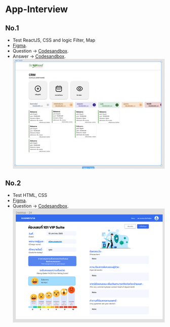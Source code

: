 # App-Interview

## No.1 
 - Test ReactJS, CSS and logic Filter, Map
 - [Figma](https://www.figma.com/file/dVXPBJR754abxna3Q4zGxa/Untitled?node-id=0%3A1).
 - Question -> [Codesandbox](https://codesandbox.io/s/app-interview-css-and-logic-xhkkx).
 - Answer -> [Codesandbox](https://codesandbox.io/s/answer-app-interview-no1-3scfe).
![image1](./no1.png)

## No.2
 - Test HTML, CSS
 - [Figma](https://www.figma.com/file/ggOj7OOQbFXLGV4ZaJwTlK/Workshop-Training?node-id=0%3A1).
 - Question -> [Codesandbox](https://codesandbox.io/s/question-app-interview-no2-2c6ku).
![image2](./no2.png)
